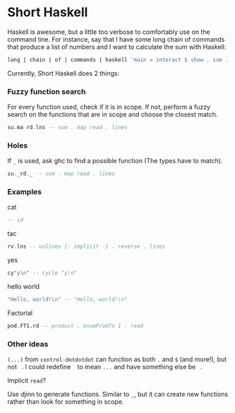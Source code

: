 # Short Haskell

Haskell is awesome, but a little too verbose to comfortably use on the command line.
For instance, say that I have some long chain of commands that produce a list of numbers
and I want to calculate the sum with Haskell:

```bash
long | chain | of | commands | haskell 'main = interact $ show . sum . map read . lines'
```

Currently, Short Haskell does 2 things:


### Fuzzy function search

For every function used, check if it is in scope. If not, perform a fuzzy search on the functions that
are in scope and choose the closest match.

```haskell
su.ma rd.lns -- sum . map read . lines
```


### Holes

If `_` is used, ask ghc to find a possible function (The types have to match).

```haskell
su._rd._ -- sum . map read . lines
```


### Examples


cat

```haskell
-- id
```

tac

```haskell
rv.lns -- unlines {- implicit -} . reverse . lines
```

yes

```haskell
cy"y\n" -- cycle "y\n"
```

hello world

```haskell
"Hello, world!\n" -- "Hello, world!\n"
```

Factorial

```haskell
pod.FT1.rd -- product . enumFromTo 1 . read
```


### Other ideas

`(...)` from `control-dotdotdot` can function as both `.` and `$` (and more!), but not ` `. I could redefine ` ` to mean `...` and have something else be ` `.


Implicit `read`?


Use djinn to generate functions. Similar to `_`, but it can create new functions rather than
look for something in scope.
